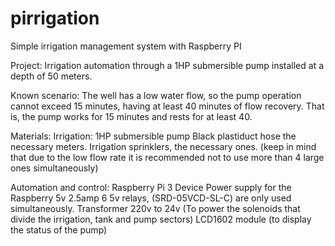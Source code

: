 # pirrigation
Simple irrigation management system with Raspberry PI

Project: Irrigation automation through a 1HP submersible pump installed at a depth of 50 meters.

Known scenario:
The well has a low water flow, so the pump operation cannot exceed 15 minutes, having at least 40 minutes of flow recovery. That is, the pump works for 15 minutes and rests for at least 40.

Materials:
Irrigation: 1HP submersible pump
Black plastiduct hose the necessary meters.
Irrigation sprinklers, the necessary ones. (keep in mind that due to the low flow rate it is recommended not to use more than 4 large ones simultaneously)

Automation and control:
Raspberry Pi 3 Device
Power supply for the Raspberry 5v 2.5amp
6 5v relays, (SRD-05VCD-SL-C) are only used simultaneously.
Transformer 220v to 24v (To power the solenoids that divide the irrigation, tank and pump sectors)
LCD1602 module (to display the status of the pump)
